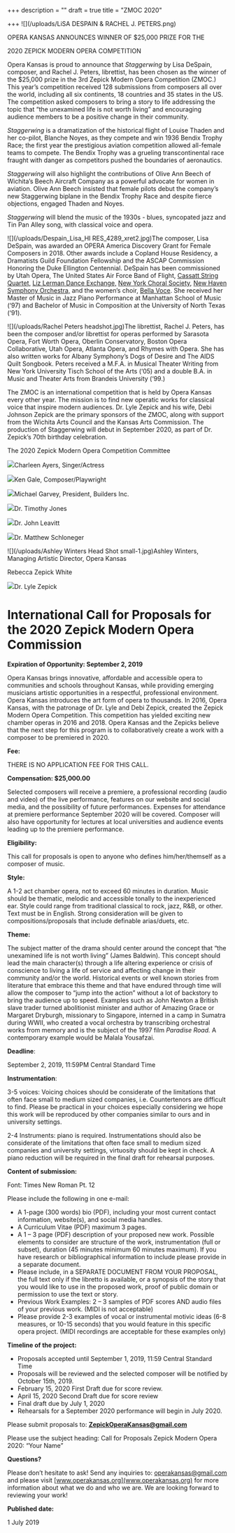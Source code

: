 +++
description = ""
draft = true
title = "ZMOC 2020"

+++
![](/uploads/LiSA DESPAIN & RACHEL J. PETERS.png)

OPERA KANSAS ANNOUNCES WINNER OF $25,000 PRIZE FOR THE

2020 ZEPICK MODERN OPERA COMPETITION

Opera Kansas is proud to announce that _Staggerwing_ by Lisa DeSpain, composer, and Rachel J. Peters, librettist, has been chosen as the winner of the $25,000 prize in the 3rd Zepick Modern Opera Competition (ZMOC.) This year’s competition received 128 submissions from composers all over the world, including all six continents, 18 countries and 35 states in the US. The competition asked composers to bring a story to life addressing the topic that “the unexamined life is not worth living” and encouraging audience members to be a positive change in their community.

_Staggerwing_ is a dramatization of the historical flight of Louise Thaden and her co-pilot, Blanche Noyes, as they compete and win 1936 Bendix Trophy Race; the first year the prestigious aviation competition allowed all-female teams to compete. The Bendix Trophy was a grueling transcontinental race fraught with danger as competitors pushed the boundaries of aeronautics.

_Staggerwing_ will also highlight the contributions of Olive Ann Beech of Wichita’s Beech Aircraft Company as a powerful advocate for women in aviation. Olive Ann Beech insisted that female pilots debut the company’s new Staggerwing biplane in the Bendix Trophy Race and despite fierce objections, engaged Thaden and Noyes.

_Staggerwing_ will blend the music of the 1930s - blues, syncopated jazz and Tin Pan Alley song, with classical voice and opera.

![](/uploads/Despain_Lisa_HI RES_4289_xret2.jpg)The composer, Lisa DeSpain, was awarded an OPERA America Discovery Grant for Female Composers in 2018. Other awards include a Copland House Residency, a Dramatists Guild Foundation Fellowship and the ASCAP Commission Honoring the Duke Ellington Centennial. DeSpain has been commissioned by Utah Opera, The United States Air Force Band of Flight, [Cassatt String Quartet,](http://www.cassattquartet.com/) [Liz Lerman Dance Exchange,](http://danceexchange.org/) [New York Choral Society](http://www.nychoral.org/), [New Haven Symphony Orchestra,](https://newhavensymphony.org/) and the women’s choir, [Bella Voce](http://www.bellavocereno.org/). She received her Master of Music in Jazz Piano Performance at Manhattan School of Music (‘97) and Bachelor of Music in Composition at the University of North Texas (‘91).

![](/uploads/Rachel Peters headshot.jpg)The librettist, Rachel J. Peters, has been the composer and/or librettist for operas performed by Sarasota Opera, Fort Worth Opera, Oberlin Conservatory, Boston Opera Collaborative, Utah Opera, Atlanta Opera, and Rhymes with Opera. She has also written works for Albany Symphony’s Dogs of Desire and The AIDS Quilt Songbook. Peters received a M.F.A. in Musical Theater Writing from New York University Tisch School of the Arts (‘05) and a double B.A. in Music and Theater Arts from Brandeis University (‘99.)

The ZMOC is an international competition that is held by Opera Kansas every other year. The mission is to find new operatic works for classical voice that inspire modern audiences. Dr. Lyle Zepick and his wife, Debi Johnson Zepick are the primary sponsors of the ZMOC, along with support from the Wichita Arts Council and the Kansas Arts Commission. The production of Staggerwing will debut in September 2020, as part of Dr. Zepick’s 70th birthday celebration.

The 2020 Zepick Modern Opera Competition Committee

![](/uploads/wichita-grand-opera-Charleen-Ayers-headshot-239x282-c.jpg)Charleen Ayers, Singer/Actress

![](/uploads/Gale.jpg)Ken Gale, Composer/Playwright

![](/uploads/garvey.jpg)Michael Garvey, President, Builders Inc.

![](/uploads/download-3.jpg)Dr. Timothy Jones

![](/uploads/John-Leavitt-2014-conducting1-400x400.jpg)Dr. John Leavitt

![](/uploads/Schloneger-Matt.jpg)Dr. Matthew Schloneger

![](/uploads/Ashley Winters Head Shot small-1.jpg)Ashley Winters, Managing Artistic Director, Opera Kansas

Rebecca Zepick White

![](/uploads/image-asset.jpg)Dr. Lyle Zepick

# **International Call for Proposals for the 2020 Zepick Modern Opera Commission**

**Expiration of Opportunity: September 2, 2019**

Opera Kansas brings innovative, affordable and accessible opera to communities and schools throughout Kansas, while providing emerging musicians artistic opportunities in a respectful, professional environment. Opera Kansas introduces the art form of opera to thousands. In 2016, Opera Kansas, with the patronage of Dr. Lyle and Debi Zepick, created the Zepick Modern Opera Competition. This competition has yielded exciting new chamber operas in 2016 and 2018. Opera Kansas and the Zepicks believe that the next step for this program is to collaboratively create a work with a composer to be premiered in 2020.

**Fee:**

THERE IS NO APPLICATION FEE FOR THIS CALL.

**Compensation: $25,000.00**

Selected composers will receive a premiere, a professional recording (audio and video) of the live performance, features on our website and social media, and the possibility of future performances. Expenses for attendance at premiere performance September 2020 will be covered. Composer will also have opportunity for lectures at local universities and audience events leading up to the premiere performance.

**Eligibility:**

This call for proposals is open to anyone who defines him/her/themself as a composer of music.

**Style:**

A 1-2 act chamber opera, not to exceed 60 minutes in duration. Music should be thematic, melodic and accessible tonally to the inexperienced ear. Style could range from traditional classical to rock, jazz, R&B, or other. Text must be in English. Strong consideration will be given to compositions/proposals that include definable arias/duets, etc.

**Theme:**

The subject matter of the drama should center around the concept that “the unexamined life is not worth living” (James Baldwin). This concept should lead the main character(s) through a life altering experience or crisis of conscience to living a life of service and affecting change in their community and/or the world. Historical events or well known stories from literature that embrace this theme and that have endured through time will allow the composer to “jump into the action” without a lot of backstory to bring the audience up to speed. Examples such as John Newton a British slave trader turned abolitionist minister and author of Amazing Grace or Margaret Dryburgh, missionary to Singapore, interned in a camp in Sumatra during WWII, who created a vocal orchestra by transcribing orchestral works from memory and is the subject of the 1997 film _Paradise Road._ A contemporary example would be Malala Yousafzai.

**Deadline**:

September 2, 2019, 11:59PM Central Standard Time

**Instrumentation**:

3-5 voices: Voicing choices should be considerate of the limitations that often face small to medium sized companies, i.e. Countertenors are difficult to find. Please be practical in your choices especially considering we hope this work will be reproduced by other companies similar to ours and in university settings.

2-4 Instruments: piano is required. Instrumentations should also be considerate of the limitations that often face small to medium sized companies and university settings, virtuosity should be kept in check. A piano reduction will be required in the final draft for rehearsal purposes.

**Content of submission:**

Font: Times New Roman Pt. 12

Please include the following in one e-mail:

* A 1-page (300 words) bio (PDF), including your most current contact information, website(s), and social media handles.
* A Curriculum Vitae (PDF) maximum 3 pages.
* A 1 – 3 page (PDF) description of your proposed new work. Possible elements to consider are structure of the work, instrumentation (full or subset), duration (45 minutes minimum 60 minutes maximum). If you have research or bibliographical information to include please provide in a separate document.
* Please include, in a SEPARATE DOCUMENT FROM YOUR PROPOSAL, the full text only if the libretto is available, or a synopsis of the story that you would like to use in the proposed work, proof of public domain or permission to use the text or story.
* Previous Work Examples: 2 – 3 samples of PDF scores AND audio files of your previous work. (MIDI is not acceptable)
* Please provide 2-3 examples of vocal or instrumental motivic ideas (6-8 measures, or 10-15 seconds) that you would feature in this specific opera project. (MIDI recordings are acceptable for these examples only)

**Timeline of the project:**

* Proposals accepted until September 1, 2019, 11:59 Central Standard Time
* Proposals will be reviewed and the selected composer will be notified by October 15th, 2019.
* February 15, 2020 First Draft due for score review.
* April 15, 2020 Second Draft due for score review
* Final draft due by July 1, 2020
* Rehearsals for a September 2020 performance will begin in July 2020.

Please submit proposals to: **ZepickOperaKansas@gmail.com**

Please use the subject heading: Call for Proposals Zepick Modern Opera 2020: “Your Name”

**Questions?**

Please don’t hesitate to ask! Send any inquiries to: operakansas@gmail.com and please visit [www.operakansas.org](www.operakansas.org) for more information about what we do and who we are. We are looking forward to reviewing your work!

**Published date:**

1 July 2019